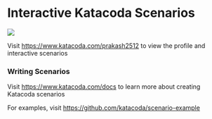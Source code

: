 # Interactive Katacoda Scenarios

[![](http://shields.katacoda.com/katacoda/prakash2512/count.svg)](https://www.katacoda.com/prakash2512 "Get your profile on Katacoda.com")

Visit https://www.katacoda.com/prakash2512 to view the profile and interactive scenarios

### Writing Scenarios
Visit https://www.katacoda.com/docs to learn more about creating Katacoda scenarios

For examples, visit https://github.com/katacoda/scenario-example
